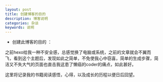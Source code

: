 ```yaml
---
layout: post
title: 创建博客的目的
description: 博客说明
categories: 杂谈
keywords: 说明
---
```


* 创建此博客的目的 ：

之前hexo给我一种不安全感，总感觉换了电脑或系统，之前的文章就会不翼而飞，看到这个主题后，发现如此之简单，不免使我心中窃喜，简单的生成步骤，简洁又不失大气的页面也直击我这患了懒癌的coder的痛点，如此甚好。

这里将记录我的书籍阅读感悟，心得，以及成长的历程以便日后回望。





